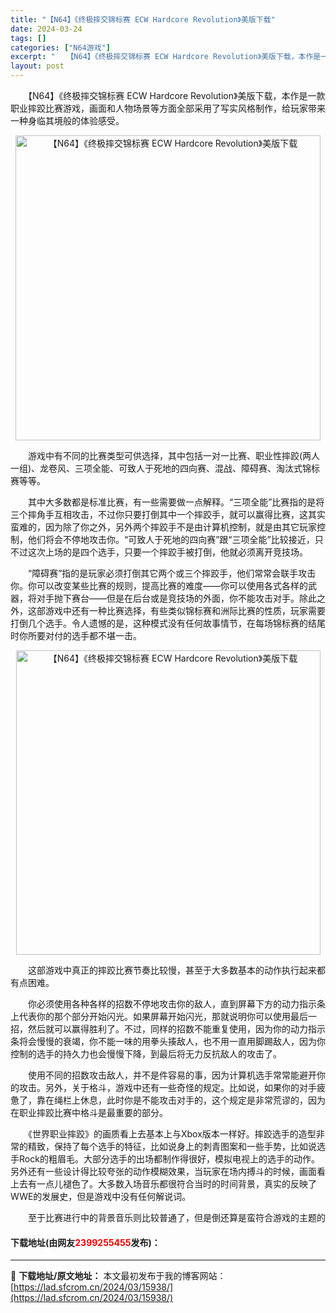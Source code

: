 ```yaml
---
title: "【N64】《终极摔交锦标赛 ECW Hardcore Revolution》美版下载"
date: 2024-03-24
tags: []
categories: ["N64游戏"]
excerpt: "　　【N64】《终极摔交锦标赛 ECW Hardcore Revolution》美版下载，本作是一款职业摔跤比赛游戏，画面和人物场景等方面全部采用了写实风格制作，给玩家带来一种身临其境般的体验感受。 　　游戏中有不同的比赛类型可供选择，其中包括一对一比赛、职业性摔跤(两人一组)、龙卷风、三项全能、可&hellip;"
layout: post
---
```


 <p>　　【N64】《终极摔交锦标赛 ECW Hardcore Revolution》美版下载，本作是一款职业摔跤比赛游戏，画面和人物场景等方面全部采用了写实风格制作，给玩家带来一种身临其境般的体验感受。</p> <p align="center"><img align="" border="0" src="https://lad.sfcrom.cn/wp-content/uploads/2024/03/20240324_66003b1c169da.png" width="488" alt="【N64】《终极摔交锦标赛 ECW Hardcore Revolution》美版下载" /></p> <p>　　游戏中有不同的比赛类型可供选择，其中包括一对一比赛、职业性摔跤(两人一组)、龙卷风、三项全能、可致人于死地的四向赛、混战、障碍赛、淘汰式锦标赛等等。</p> <p>　　其中大多数都是标准比赛，有一些需要做一点解释。&ldquo;三项全能&rdquo;比赛指的是将三个摔角手互相攻击，不过你只要打倒其中一个摔跤手，就可以赢得比赛，这其实蛮难的，因为除了你之外，另外两个摔跤手不是由计算机控制，就是由其它玩家控制，他们将会不停地攻击你。&ldquo;可致人于死地的四向赛&rdquo;跟&ldquo;三项全能&rdquo;比较接近，只不过这次上场的是四个选手，只要一个摔跤手被打倒，他就必须离开竞技场。</p> <p>　　&ldquo;障碍赛&rdquo;指的是玩家必须打倒其它两个或三个摔跤手，他们常常会联手攻击你。你可以改变某些比赛的规则，提高比赛的难度&mdash;&mdash;你可以使用各式各样的武器，将对手抛下赛台&mdash;&mdash;但是在后台或是竞技场的外面，你不能攻击对手。除此之外，这部游戏中还有一种比赛选择，有些类似锦标赛和洲际比赛的性质，玩家需要打倒几个选手。令人遗憾的是，这种模式没有任何故事情节，在每场锦标赛的结尾时你所要对付的选手都不堪一击。</p> <p align="center"><img align="" border="0" src="https://lad.sfcrom.cn/wp-content/uploads/2024/03/20240324_66003b1ce1104.png" width="487" alt="【N64】《终极摔交锦标赛 ECW Hardcore Revolution》美版下载" /></p> <p>　　这部游戏中真正的摔跤比赛节奏比较慢，甚至于大多数基本的动作执行起来都有点困难。</p> <p>　　你必须使用各种各样的招数不停地攻击你的敌人，直到屏幕下方的动力指示条上代表你的那个部分开始闪光。如果屏幕开始闪光，那就说明你可以使用最后一招，然后就可以赢得胜利了。不过，同样的招数不能重复使用，因为你的动力指示条将会慢慢的衰竭，你不能一味的用拳头揍敌人，也不用一直用脚踢敌人，因为你控制的选手的持久力也会慢慢下降，到最后将无力反抗敌人的攻击了。</p> <p>　　使用不同的招数攻击敌人，并不是件容易的事，因为计算机选手常常能避开你的攻击。另外，关于格斗，游戏中还有一些奇怪的规定。比如说，如果你的对手疲惫了，靠在绳栏上休息，此时你是不能攻击对手的，这个规定是非常荒谬的，因为在职业摔跤比赛中格斗是最重要的部分。</p> <p>　　《世界职业摔跤》的画质看上去基本上与Xbox版本一样好。摔跤选手的造型非常的精致，保持了每个选手的特征，比如说身上的刺青图案和一些手势，比如说选手Rock的粗眉毛。大部分选手的出场都制作得很好，模拟电视上的选手的动作。另外还有一些设计得比较夸张的动作模糊效果，当玩家在场内搏斗的时候，画面看上去有一点儿褪色了。大多数入场音乐都很符合当时的时间背景，真实的反映了WWE的发展史，但是游戏中没有任何解说词。</p> <p>　　至于比赛进行中的背景音乐则比较普通了，但是倒还算是蛮符合游戏的主题的</p> <p><h4>下载地址(由网友<font color="red">2399255455</font>发布)：</h4></p> 

---
📖 **下载地址/原文地址：** 本文最初发布于我的博客网站：[https://lad.sfcrom.cn/2024/03/15938/](https://lad.sfcrom.cn/2024/03/15938/)
